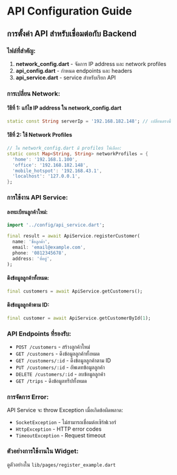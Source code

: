 # API Configuration Guide

## การตั้งค่า API สำหรับเชื่อมต่อกับ Backend

### ไฟล์ที่สำคัญ:

1. **network_config.dart** - จัดการ IP address และ network profiles
2. **api_config.dart** - กำหนด endpoints และ headers
3. **api_service.dart** - service สำหรับเรียก API

### การเปลี่ยน Network:

#### วิธีที่ 1: แก้ไข IP address ใน network_config.dart
```dart
static const String serverIp = '192.168.182.148'; // เปลี่ยนตรงนี้
```

#### วิธีที่ 2: ใช้ Network Profiles
```dart
// ใน network_config.dart มี profiles ให้เลือก:
static const Map<String, String> networkProfiles = {
  'home': '192.168.1.100',
  'office': '192.168.182.148', 
  'mobile_hotspot': '192.168.43.1',
  'localhost': '127.0.0.1',
};
```

### การใช้งาน API Service:

#### ลงทะเบียนลูกค้าใหม่:
```dart
import '../config/api_service.dart';

final result = await ApiService.registerCustomer(
  name: 'ชื่อลูกค้า',
  email: 'email@example.com',
  phone: '0812345678',
  address: 'ที่อยู่',
);
```

#### ดึงข้อมูลลูกค้าทั้งหมด:
```dart
final customers = await ApiService.getCustomers();
```

#### ดึงข้อมูลลูกค้าตาม ID:
```dart
final customer = await ApiService.getCustomerById(1);
```

### API Endpoints ที่รองรับ:

- `POST /customers` - สร้างลูกค้าใหม่
- `GET /customers` - ดึงข้อมูลลูกค้าทั้งหมด
- `GET /customers/:id` - ดึงข้อมูลลูกค้าตาม ID
- `PUT /customers/:id` - อัพเดทข้อมูลลูกค้า
- `DELETE /customers/:id` - ลบข้อมูลลูกค้า
- `GET /trips` - ดึงข้อมูลทริปทั้งหมด

### การจัดการ Error:

API Service จะ throw Exception เมื่อเกิดข้อผิดพลาด:
- `SocketException` - ไม่สามารถเชื่อมต่อเซิร์ฟเวอร์
- `HttpException` - HTTP error codes
- `TimeoutException` - Request timeout

### ตัวอย่างการใช้งานใน Widget:

ดูตัวอย่างใน `lib/pages/register_example.dart`